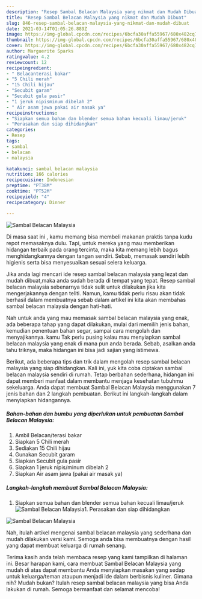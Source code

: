 ```yaml
---
description: "Resep Sambal Belacan Malaysia yang nikmat dan Mudah Dibuat"
title: "Resep Sambal Belacan Malaysia yang nikmat dan Mudah Dibuat"
slug: 846-resep-sambal-belacan-malaysia-yang-nikmat-dan-mudah-dibuat
date: 2021-03-14T01:05:26.889Z
image: https://img-global.cpcdn.com/recipes/6bcfa30affa55967/680x482cq70/sambal-belacan-malaysia-foto-resep-utama.jpg
thumbnail: https://img-global.cpcdn.com/recipes/6bcfa30affa55967/680x482cq70/sambal-belacan-malaysia-foto-resep-utama.jpg
cover: https://img-global.cpcdn.com/recipes/6bcfa30affa55967/680x482cq70/sambal-belacan-malaysia-foto-resep-utama.jpg
author: Marguerite Sparks
ratingvalue: 4.2
reviewcount: 12
recipeingredient:
- " Belacanterasi bakar"
- "5 Chili merah"
- "15 Chili hijau"
- "Secubit garam"
- "Secubit gula pasir"
- "1 jeruk nipisminum dibelah 2"
- " Air asam jawa pakai air masak ya"
recipeinstructions:
- "Siapkan semua bahan dan blender semua bahan kecuali limau/jeruk"
- "Perasakan dan siap dihidangkan"
categories:
- Resep
tags:
- sambal
- belacan
- malaysia

katakunci: sambal belacan malaysia 
nutrition: 166 calories
recipecuisine: Indonesian
preptime: "PT38M"
cooktime: "PT52M"
recipeyield: "4"
recipecategory: Dinner

---
```



![Sambal Belacan Malaysia](https://img-global.cpcdn.com/recipes/6bcfa30affa55967/680x482cq70/sambal-belacan-malaysia-foto-resep-utama.jpg)

Di masa  saat ini , kamu memang bisa membeli makanan praktis tanpa kudu repot memasaknya dulu. Tapi, untuk mereka yang mau memberikan hidangan terbaik pada orang tercinta, maka kita memang lebih bagus menghidangkannya dengan tangan sendiri. Sebab, memasak sendiri lebih higienis serta bisa menyesuaikan sesuai selera keluarga.

Jika anda lagi mencari ide resep sambal belacan malaysia yang lezat dan mudah dibuat,maka anda sudah berada di tempat yang tepat. Resep sambal belacan malaysia  sebenarnya tidak sulit untuk dilakukan jika kita mengerjakannya dengan teliti. Namun, kamu tidak perlu risau akan tidak berhasil dalam membuatnya 
sebab dalam artikel ini kita akan membahas sambal belacan malaysia dengan hati-hati.  



Nah untuk anda yang mau memasak sambal belacan malaysia yang enak, ada beberapa tahap yang dapat dilakukan, mulai dari memilih jenis bahan, kemudian penentuan bahan segar, sampai cara mengolah dan menyajikannya. kamu Tak perlu pusing kalau mau menyiapkan sambal belacan malaysia yang enak di mana pun anda berada. Sebab, asalkan anda  tahu triknya, maka hidangan ini bisa jadi sajian yang istimewa.

Berikut, ada beberapa tips dan trik dalam mengolah resep sambal belacan malaysia yang siap dihidangkan. Kali ini, yuk kita coba ciptakan sambal belacan malaysia sendiri di rumah. Tetap berbahan sederhana, hidangan ini dapat memberi manfaat dalam membantu menjaga kesehatan tubuhmu sekeluarga. Anda dapat membuat Sambal Belacan Malaysia menggunakan 7 jenis bahan dan 2 langkah pembuatan. Berikut ini langkah-langkah dalam menyiapkan hidangannya.

<!--inarticleads1-->

##### Bahan-bahan dan bumbu yang diperlukan untuk pembuatan Sambal Belacan Malaysia:

1. Ambil  Belacan/terasi bakar
1. Siapkan 5 Chili merah
1. Sediakan 15 Chili hijau
1. Gunakan Secubit garam
1. Siapkan Secubit gula pasir
1. Siapkan 1 jeruk nipis/minum dibelah 2
1. Siapkan  Air asam jawa (pakai air masak ya)




<!--inarticleads2-->

##### Langkah-langkah membuat Sambal Belacan Malaysia:

1. Siapkan semua bahan dan blender semua bahan kecuali limau/jeruk
<img src="https://img-global.cpcdn.com/steps/42e7d88992f71e84/160x128cq70/sambal-belacan-malaysia-langkah-memasak-1-foto.jpg" alt="Sambal Belacan Malaysia">1. Perasakan dan siap dihidangkan
<img src="https://img-global.cpcdn.com/steps/a3613374c6b9f8cf/160x128cq70/sambal-belacan-malaysia-langkah-memasak-2-foto.jpg" alt="Sambal Belacan Malaysia">



Nah, itulah artikel mengenai  sambal belacan malaysia  yang sederhana dan mudah dilakukan versi kami. Semoga anda bisa membuatnya dengan hasil yang dapat membuat keluarga di rumah senang. 

Terima kasih anda telah membaca resep yang kami tampilkan di halaman ini. Besar harapan kami, cara membuat  Sambal Belacan Malaysia yang mudah di atas dapat membantu Anda menyiapkan masakan yang sedap untuk keluarga/teman ataupun menjadi ide dalam berbisnis kuliner. Gimana nih? Mudah bukan? Itulah resep sambal belacan malaysia yang bisa Anda lakukan di rumah. Semoga bermanfaat dan selamat mencoba!

